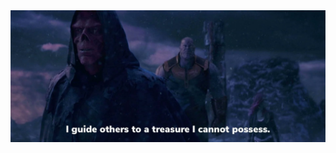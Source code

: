 
<img src="https://github.com/thecodemancer/study-with-me/blob/main/certifications/images/FS3_JkAaIAE_yua.jpg?raw=true" />
